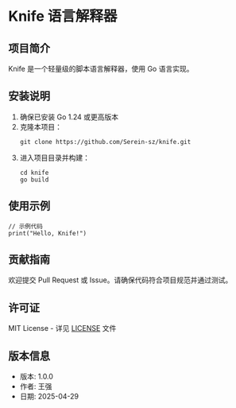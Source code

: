 # Knife 语言解释器

## 项目简介
Knife 是一个轻量级的脚本语言解释器，使用 Go 语言实现。

## 安装说明
1. 确保已安装 Go 1.24 或更高版本
2. 克隆本项目：
   ```
   git clone https://github.com/Serein-sz/knife.git
   ```
3. 进入项目目录并构建：
   ```
   cd knife
   go build
   ```

## 使用示例
```
// 示例代码
print("Hello, Knife!")
```

## 贡献指南
欢迎提交 Pull Request 或 Issue。请确保代码符合项目规范并通过测试。

## 许可证
MIT License - 详见 [LICENSE](LICENSE) 文件

## 版本信息
- 版本: 1.0.0
- 作者: 王强
- 日期: 2025-04-29
